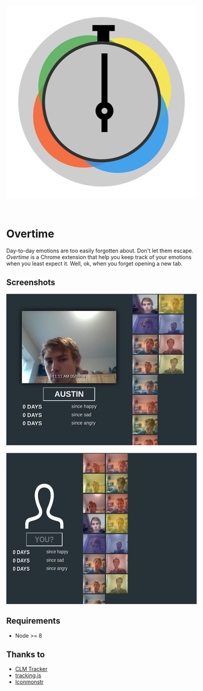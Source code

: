 <div align="center">
<img src="./static/icons/icon512.png" height="512" >  
</div>  
<br><br>

# Overtime

Day-to-day emotions are too easily forgotten about. Don't let them escape.
_Overtime_ is a Chrome extension that help you keep track of your emotions when you
least expect it. Well, ok, when you forget opening a new tab.

## Screenshots

<div align="center">
<img src="./screenshots/overtime.png" height="400" >  
</div>  
<br>

<div align="center">
<img src="./screenshots/overtime-unknown.png" height="400">
</div>  

## Requirements
* Node >= 8 

## Thanks to

* [CLM Tracker](https://github.com/auduno/clmtrackr/)
* [tracking.js](https://github.com/eduardolundgren/tracking.js)
* [Iconmonstr](https://iconmonstr.com/)
